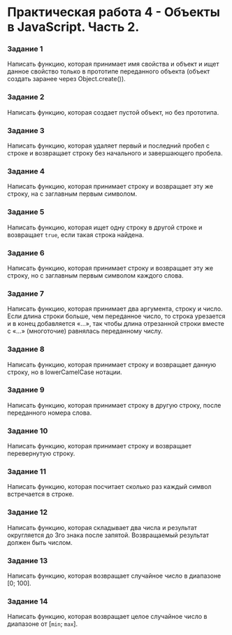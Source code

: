 # Практическая работа 4 - Объекты в JavaScript. Часть 2.

### Задание 1

Написать функцию, которая принимает имя свойства и объект и ищет данное свойство только в прототипе переданного объекта (объект создать заранее через Object.create()).

### Задание 2

Написать функцию, которая создает пустой объект, но без прототипа.

### Задание 3

Написать функцию, которая удаляет первый и последний пробел с строке и возвращает строку без начального и завершающего пробела.

### Задание 4

Написать функцию, которая принимает строку и возвращает эту же строку, на с заглавным первым символом.

### Задание 5

Написать функцию, которая ищет одну строку в другой строке и возвращает `true`, если такая строка найдена.

### Задание 6

Написать функцию, которая принимает строку и возвращает эту же строку, но с заглавным первым символом каждого слова.

### Задание 7

Написать функцию, которая принимает два аргумента, строку и число. Если длина строки больше, чем переданное число, то строка урезается и в конец добавляется «…», так чтобы длина отрезанной строки вместе с «…» (многоточие) равнялась переданному числу.

### Задание 8

Написать функцию, которая принимает строку и возвращает данную строку, но в lowerCamelCase нотации.

### Задание 9

Написать функцию, которая принимает строку в другую строку, после переданного номера слова.

### Задание 10

Написать функцию, которая принимает строку и возвращает перевернутую строку.

### Задание 11

Написать функцию, которая посчитает сколько раз каждый символ встречается в строке.

### Задание 12

Написать функцию, которая складывает два числа и результат округляется до 3го знака после запятой. Возвращаемый результат должен быть числом.

### Задание 13

Написать функцию, которая возвращает случайное число в диапазоне [0; 100].

### Задание 14

Написать функцию, которая возвращает целое случайное число в диапазоне от [`min`; `max`].
